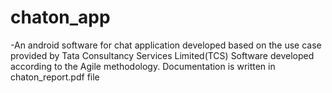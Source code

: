 # chaton_app
-An android software for chat application developed based on the use case provided by Tata Consultancy Services Limited(TCS)
Software developed according to the Agile methodology.
Documentation is written in chaton_report.pdf file
